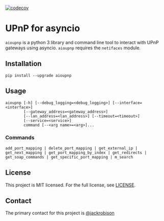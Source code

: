 [![codecov](https://codecov.io/gh/lbryio/txupnp/branch/master/graph/badge.svg)](https://codecov.io/gh/lbryio/txupnp)

# UPnP for asyncio

`aioupnp` is a python 3 library and command line tool to interact with UPnP gateways using asyncio. `aioupnp` requires the `netifaces` module.

## Installation

```
pip install --upgrade aioupnp
```

## Usage

```
aioupnp [-h] [--debug_logging=<debug_logging>] [--interface=<interface>]
        [--gateway_address=<gateway_address>]
        [--lan_address=<lan_address>] [--timeout=<timeout>]
        [--service=<service>]
        command [--<arg name>=<arg>]...
```

### Commands
    add_port_mapping | delete_port_mapping | get_external_ip | get_next_mapping | get_port_mapping_by_index | get_redirects | get_soap_commands | get_specific_port_mapping | m_search



## License

This project is MIT licensed. For the full license, see [LICENSE](LICENSE).

## Contact

The primary contact for this project is [@jackrobison](mailto:jack@lbry.io)

